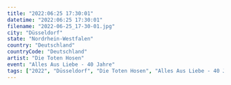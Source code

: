 ```yaml
---
title: "2022:06:25 17:30:01"
datetime: "2022:06:25 17:30:01"
filename: "2022-06-25_17-30-01.jpg"
city: "Düsseldorf"
state: "Nordrhein-Westfalen"
country: "Deutschland"
countryCode: "Deutschland"
artist: "Die Toten Hosen"
event: "Alles Aus Liebe - 40 Jahre"
tags: ["2022", "Düsseldorf", "Die Toten Hosen", "Alles Aus Liebe - 40 Jahre", Konzert, "Deutschland"]
---
```

